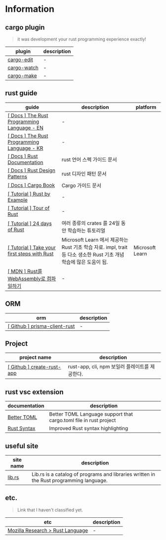 # Information

## cargo plugin 
> it was development your rust programming experience exactly!

| plugin                                                  | description |
| ------------------------------------------------------- | ----------- |
| [cargo-edit](https://github.com/killercup/cargo-edit)   | -           |
| [cargo-watch](https://github.com/watchexec/cargo-watch) | -           |
| [cargo-make](https://github.com/sagiegurari/cargo-make) | -           |

## rust guide
| guide                                                                                                     | description | platform |
| --------------------------------------------------------------------------------------------------------- | ----------- | ---- |
| [[ Docs ] The Rust Programming Language - EN](https://doc.rust-lang.org/book/)                            | -           | |
| [[ Docs ] The Rust Programming Language - KR](https://rinthel.github.io/rust-lang-book-ko/foreword.html)  | -           | |
| [[ Docs ] Rust Documentation](https://devdocs.io/rust/)| rust 언어 스펙 가이드 문서| |
| [[ Docs ] Rust Design Patterns](https://devdocs.io/rust/)| rust 디자인 패턴 문서| |
| [[ Docs ] Cargo Book](https://doc.rust-lang.org/cargo/index.html)| Cargo 가이드 문서| |
| [[ Tutorial ] Rust by Example](https://doc.rust-lang.org/rust-by-example/index.html)                      | -           | |
| [[ Tutorial ] Tour of Rust](https://tourofrust.com/)                                                      | -           | |
| [[ Tutorial ] 24 days of Rust](https://zsiciarz.github.io/24daysofrust/index.html) | 여러 종류의 crates 를 24일 동안 학습하는 튜토리얼| |
| [[ Tutorial ] Take your first steps with Rust](https://learn.microsoft.com/ko-kr/training/) |  Microsoft Learn 에서 제공하는 Rust 기초 학습 자료. impl, trait 등 다소 생소한 Rust 기초 개념 학습에 많은 도움이 됨.| Microsoft Learn |
| [[ MDN ] Rust를 WebAssembly로 컴파일하기](https://developer.mozilla.org/ko/docs/WebAssembly/Rust_to_wasm) | -           | |

## ORM
| orm                                                                                 | description |
| ----------------------------------------------------------------------------------- | ----------- |
| [[ Github ] prisma-client-rust](https://github.com/Brendonovich/prisma-client-rust) | -           |


## Project 
| project name| description|
|-|-|
| [[ Github ] create-rust-app](https://github.com/Wulf/create-rust-app) |rust-app, cli, npm 보일러 플레이트를 제공한다. |


## rust vsc extension
| documentation                                                                                 | description                                                       |
| --------------------------------------------------------------------------------------------- | ----------------------------------------------------------------- |
| [Better TOML](https://marketplace.visualstudio.com/items?itemName=bungcip.better-toml)        | Better TOML Language support that cargo.toml file in rust project |
| [Rust Syntax](https://marketplace.visualstudio.com/items?itemName=dustypomerleau.rust-syntax) | Improved Rust syntax highlighting                                 |

## useful site
|site name|description|
|-|-|
|[lib.rs](https://lib.rs/)|Lib.rs is a catalog of programs and libraries written in the Rust programming language.|



## etc.
> Link that I haven't classified yet.

| etc                                                                    | description |
| ---------------------------------------------------------------------- | ----------- |
| [Mozilla Research > Rust Language](https://research.mozilla.org/rust/) | -           |
